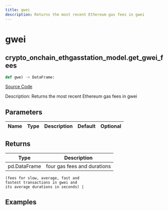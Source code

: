 ```yaml
---
title: gwei
description: Returns the most recent Ethereum gas fees in gwei
---
```

# gwei

## crypto_onchain_ethgasstation_model.get_gwei_fees

```python
def gwe) -> DataFrame:
```
[Source Code](https://github.com/OpenBB-finance/OpenBBTerminal/tree/main/openbb_terminal/cryptocurrency/onchain/ethgasstation_model.py#L12)

Description: Returns the most recent Ethereum gas fees in gwei

## Parameters

| Name | Type | Description | Default | Optional |
| ---- | ---- | ----------- | ------- | -------- |

## Returns

| Type | Description |
| ---- | ----------- |
| pd.DataFrame | four gas fees and durations
    (fees for slow, average, fast and
    fastest transactions in gwei and
    its average durations in seconds) |

## Examples

